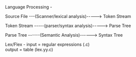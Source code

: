 Language Processing - 

Source File       ---(Scanner/lexical analysis)----->   Token Stream

Token Stream      -----(parser/syntax analysis)----->   Parse Tree

Parse Tree        ------(Semantic Analysis)------>      Syntax Tree


Lex/Flex - 
    input  = regular expressions (.c)  
    output = table (lex.yy.c)
    